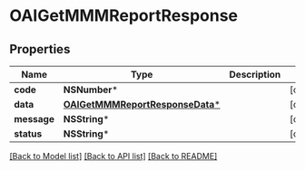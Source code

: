 # OAIGetMMMReportResponse

## Properties
Name | Type | Description | Notes
------------ | ------------- | ------------- | -------------
**code** | **NSNumber*** |  | [optional] 
**data** | [**OAIGetMMMReportResponseData***](OAIGetMMMReportResponseData.md) |  | [optional] 
**message** | **NSString*** |  | [optional] 
**status** | **NSString*** |  | [optional] 

[[Back to Model list]](../README.md#documentation-for-models) [[Back to API list]](../README.md#documentation-for-api-endpoints) [[Back to README]](../README.md)


